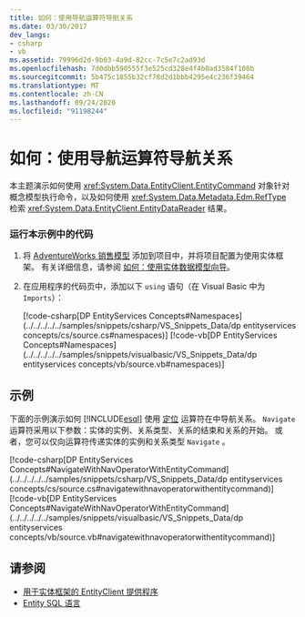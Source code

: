 ```yaml
---
title: 如何：使用导航运算符导航关系
ms.date: 03/30/2017
dev_langs:
- csharp
- vb
ms.assetid: 79996d2d-9b03-4a9d-82cc-7c5e7c2ad93d
ms.openlocfilehash: 7d0dbb590555f3e525cd328e4f4b0ad3584f108b
ms.sourcegitcommit: 5b475c1855b32cf78d2d1bbb4295e4c236f39464
ms.translationtype: MT
ms.contentlocale: zh-CN
ms.lasthandoff: 09/24/2020
ms.locfileid: "91198244"
---
```

# <a name="how-to-navigate-relationships-with-the-navigate-operator"></a>如何：使用导航运算符导航关系

本主题演示如何使用 <xref:System.Data.EntityClient.EntityCommand> 对象针对概念模型执行命令，以及如何使用 <xref:System.Data.Metadata.Edm.RefType> 检索 <xref:System.Data.EntityClient.EntityDataReader> 结果。  
  
### <a name="to-run-the-code-in-this-example"></a>运行本示例中的代码  
  
1. 将 [AdventureWorks 销售模型](https://github.com/Microsoft/sql-server-samples/releases/tag/adventureworks) 添加到项目中，并将项目配置为使用实体框架。 有关详细信息，请参阅 [如何：使用实体数据模型向导](/previous-versions/dotnet/netframework-4.0/bb738677(v=vs.100))。  
  
2. 在应用程序的代码页中，添加以下 `using` 语句（在 Visual Basic 中为 `Imports`）：  
  
     [!code-csharp[DP EntityServices Concepts#Namespaces](../../../../../samples/snippets/csharp/VS_Snippets_Data/dp entityservices concepts/cs/source.cs#namespaces)]
     [!code-vb[DP EntityServices Concepts#Namespaces](../../../../../samples/snippets/visualbasic/VS_Snippets_Data/dp entityservices concepts/vb/source.vb#namespaces)]  
  
## <a name="example"></a>示例  

 下面的示例演示如何 [!INCLUDE[esql](../../../../../includes/esql-md.md)] 使用 [定位](./language-reference/navigate-entity-sql.md) 运算符在中导航关系。 `Navigate`运算符采用以下参数：实体的实例、关系类型、关系的结束和关系的开始。 或者，您可以仅向运算符传递实体的实例和关系类型 `Navigate` 。  
  
 [!code-csharp[DP EntityServices Concepts#NavigateWithNavOperatorWithEntityCommand](../../../../../samples/snippets/csharp/VS_Snippets_Data/dp entityservices concepts/cs/source.cs#navigatewithnavoperatorwithentitycommand)]
 [!code-vb[DP EntityServices Concepts#NavigateWithNavOperatorWithEntityCommand](../../../../../samples/snippets/visualbasic/VS_Snippets_Data/dp entityservices concepts/vb/source.vb#navigatewithnavoperatorwithentitycommand)]  
  
## <a name="see-also"></a>请参阅

- [用于实体框架的 EntityClient 提供程序](entityclient-provider-for-the-entity-framework.md)
- [Entity SQL 语言](./language-reference/entity-sql-language.md)

